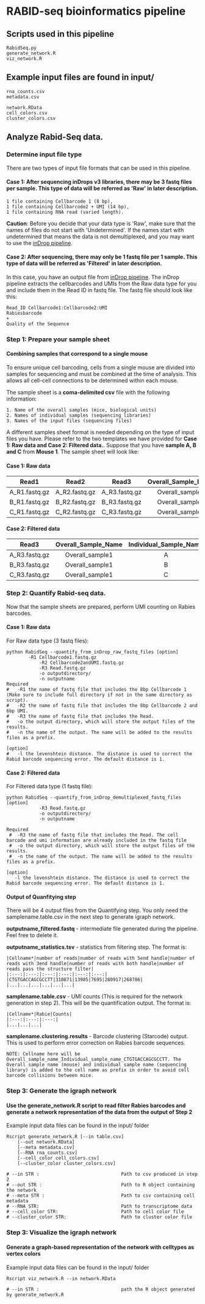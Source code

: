 # RABID-seq bioinformatics pipeline

## Scripts used in this pipeline
	RabidSeq.py
	generate_network.R
	viz_network.R
    
## Example input files are found in input/

	rna_counts.csv
	metadata.csv

	network.RData
	cell_colors.csv
	cluster_colors.csv

## Analyze Rabid-Seq data.

### Determine input file type
There are two types of input file formats that can be used in this pipeline. 

#### Case 1: After sequencing inDrops v3 libraries, there may be 3 fastq files per sample. This type of data will be referred as 'Raw' in later description. 

	1 file containing Cellbarcode 1 (8 bp), 
	1 file containing Cellbarcode2 + UMI (14 bp),
	1 file containing RNA read (varied length).


**Caution**: Before you decide that your data type is 'Raw', make sure that the names of files do not start with 'Undetermined'. If the names start with undetermined that means the data is not demultiplexed, and you may want to use the [inDrop pipeline](https://github.com/indrops/indrops).

#### Case 2: After sequencing, there may only be 1 fastq file per 1 sample. This type of data will be referred as 'Filtered' in later description.
In this case, you have an output file from [inDrop pipeline](https://github.com/indrops/indrops). The inDrop pipeline extracts the cellbarcodes and UMIs from the Raw data type for you and include them in the Read ID in fastq file. The fastq file should look like this:

    Read_ID Cellbarcode1:Cellbarcode2:UMI  
    Rabiesbarcode  
    +  
    Quality of the Sequence  

	
### Step 1: Prepare your sample sheet 

#### Combining samples that correspond to a single mouse
To ensure unique cell barcoding, cells from a single mouse are divided into samples for sequencing and must be combined at the time of analysis. This allows all cell-cell connections to be determined within each mouse. 

The sample sheet is a **coma-delimited csv** file with the following information: 

	1. Name of the overall samples (mice, biological units)
	2. Names of individual samples (sequencing libraries) 
	3. Names of the input files (sequencing files)

A different samples sheet format is needed depending on the type of input files you have. Please refer to the two templates we have provided for **Case 1: Raw data and Case 2: Filtered data.**. Suppose that you have **sample A, B and C** from **Mouse 1**. The sample sheet will look like:

#### Case 1: Raw data
|Read1|Read2|Read3|Overall_Sample_Name|Individual_Sample_Name|
|:---:|:---:|:---:|:---:|:---:|
|A_R1.fastq.gz|A_R2.fastq.gz|A_R3.fastq.gz|Overall_sample1|A|
|B_R1.fastq.gz|B_R2.fastq.gz|B_R3.fastq.gz|Overall_sample1|B|
|C_R1.fastq.gz|C_R2.fastq.gz|C_R3.fastq.gz|Overall_sample1|C|

#### Case 2: Filtered data
|Read3|Overall_Sample_Name|Individual_Sample_Name|
|:---:|:---:|:---:|
|A_R3.fastq.gz|Overall_sample1|A|
|B_R3.fastq.gz|Overall_sample1|B|
|C_R3.fastq.gz|Overall_sample1|C|


### Step 2: Quantify Rabid-seq data.
Now that the sample sheets are prepared, perform UMI counting on Rabies barcodes. 

#### Case 1: Raw data
For Raw data type (3 fastq files):

    python RabidSeq --quantify_from_inDrop_raw_fastq_files [option] 
			-R1 Cellbarcode1.fastq.gz
    			-R2 Cellbarcode2andUMI.fastq.gz
    			-R3 Read.fastq.gz
    			-o outputdirectory/
    			-n outputname
    Required
    #   -R1 the name of fastq file that includes the 8bp Cellbarcode 1 (Make sure to include full directory if not in the same directory as script).
    #   -R2 the name of fastq file that includes the 8bp Cellbarcode 2 and 6bp UMI.
    #   -R3 the name of fastq file that includes the Read.
    #   -o the output directory, which will store the output files of the results.
    #   -n the name of the output. The name will be added to the results files as a prefix.
       
    [option]
    #   -l the levenshtein distance. The distance is used to correct the Rabid barcode sequencing error. The default distance is 1.

#### Case 2: Filtered data 
For Filtered data type (1 fastq file):

    python RabidSeq --quantify_from_inDrop_demultiplexed_fastq_files [option]
    			-R3 Read.fastq.gz
    			-o outputdirectory/ 
    			-n outputname 
    
    Required
     #  -R3 the name of fastq file that includes the Read. The cell barcode and umi information are already included in the fastq file
     #  -o the output directory, which will store the output files of the results.
     #  -n the name of the output. The name will be added to the results files as a prefix.
     
    [option]
       -l the levenshtein distance. The distance is used to correct the Rabid barcode sequencing error. The default distance is 1.


#### Output of Quanfitying step

There will be 4 output files from the Quantifying step. You only need the samplename.table.csv in the next step to generate igraph network. 

**outputname_filtered.fastq** - intermediate file generated during the pipeline. Feel free to delete it.

	
**outputname_statistics.tsv** -  statistics from filtering step. The format is: 

	|Cellname*|number of reads|number of reads with 5end handle|number of reads with 3end handle|number of reads with both handle|number of reads pass the structure filter|
	|:---:|:---:|:---:|:---:|:---:|:---:|
	|CTGTGACCAGCGCCTT|310871|13985|7695|280917|268786|
	|...|...|...|...|...|...|


**samplename.table.csv** - UMI counts (This is required for the network generation in step 2). This will be the quantification output. The format is: 
	
	|Cellname*|Rabie|Counts|
	|:---:|:---:|:---:|
	|...|...|...|

**samplename.clustering.results** - Barcode clustering (Starcode) output. This is used to perform error correction on Rabies barcode sequences. 

	NOTE: Cellname here will be Overall_sample_name_Individual_sample_name_CTGTGACCAGCGCCTT. The Overall sample name (mouse) and individual sample name (sequencing library) is added to the cell name as prefix in order to avoid cell barcode collisions between mice.

### Step 3: Generate the igraph network 
#### Use the generate_network.R script to read filter Rabies barcodes and generate a network representation of the data from the output of Step 2 

Example input data files can be found in the input/ folder

	Rscript generate_network.R [--in table.csv] 
		[--out network.RData]
		[--meta metadata.csv]
		[--RNA rna_counts.csv] 
		[--cell_color cell_colors.csv]
		[--cluster_color cluster_colors.csv]

	# --in STR :                              Path to csv produced in step 2
	# --out STR :                             Path to R object containing the network 
	# --meta STR :                            Path to csv containing cell metadata
	# --RNA STR:                              Path to transcriptome data
	# --cell_color STR:                       Path to cell color file
	# --cluster_color STR:                    Path to cluster color file

### Step 3: Visualize the igraph network 
#### Generate a graph-based representation of the network with celltypes as vertex colors

Example input data files can be found in the input/ folder

	Rscript viz_network.R --in network.RData
	
	# --in STR :                              path the R object generated by generate_network.R

